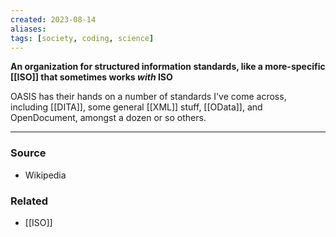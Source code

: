 ```yaml
---
created: 2023-08-14
aliases: 
tags: [society, coding, science]
---
```

**An organization for structured information standards, like a more-specific [[ISO]] that sometimes works *with* ISO**

OASIS has their hands on a number of standards I've come across, including [[DITA]], some general [[XML]] stuff, [[OData]], and OpenDocument, amongst a dozen or so others.

****
### Source
- Wikipedia

### Related
- [[ISO]]
 